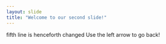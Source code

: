 ```yaml
---
layout: slide
title: "Welcome to our second slide!"
---
```

fifth line is henceforth changed
Use the left arrow to go back!
